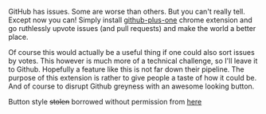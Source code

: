 GitHub has issues. Some are worse than others. But you can't really tell. Except now you can! Simply install [github-plus-one](https://chrome.google.com/webstore/detail/github-%201/oiiklolboagjicidmggcoohmgkepdfan) chrome extension and go  ruthlessly upvote issues (and pull requests) and make the world a better place.

Of course this would actually be a useful thing if one could also sort issues by votes.  This however is much more of a technical challenge, so I'll leave it to Github. Hopefully a feature like this is not far down their pipeline. 
The purpose of this extension is rather to give people a taste of how it could be. And of course to disrupt Github greyness with an awesome looking button. 

Button style ~~stolen~~ borrowed without permission from [here](http://divshot.github.io/geo-bootstrap/)
